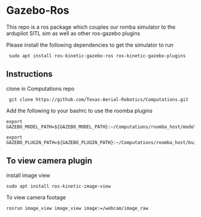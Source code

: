 # Gazebo-Ros
This repo is a ros package which couples our romba simulator to the ardupilot SITL sim as well as other ros-gazebo plugins

Please install the following dependencies to get the simulator to run

```
 sudo apt install ros-kinetic-gazebo-ros ros-kinetic-gazebo-plugins
```

## Instructions 

clone in Computations repo 

```
 git clone https://github.com/Texas-Aerial-Robotics/Computations.git
```

Add the following to your bashrc to use the roomba plugins

```
export GAZEBO_MODEL_PATH=${GAZEBO_MODEL_PATH}:~/Computations/roomba_host/models
```

```
export GAZEBO_PLUGIN_PATH=${GAZEBO_PLUGIN_PATH}:~/Computations/roomba_host/build
```


## To view camera plugin 
install image view 

```
sudo apt install ros-kinetic-image-view
```

To view camera footage 
```
rosrun image_view image_view image:=/webcam/image_raw
```

